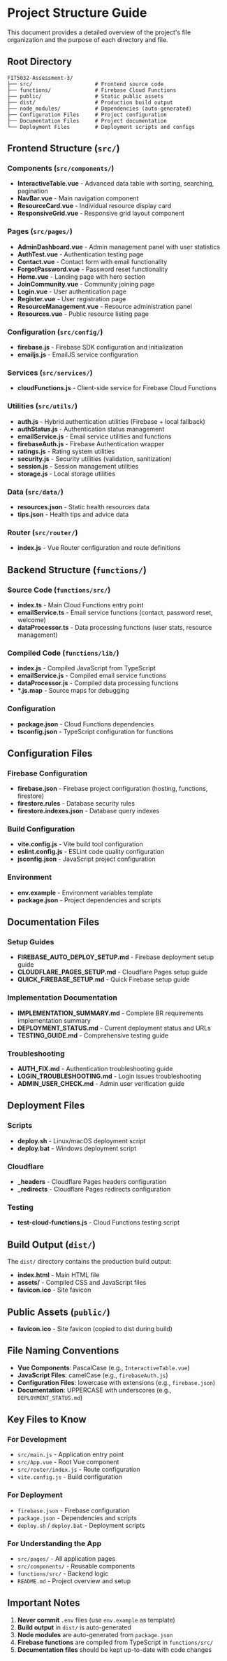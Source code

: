# Project Structure Guide

This document provides a detailed overview of the project's file organization and the purpose of each directory and file.

## Root Directory

```
FIT5032-Assessment-3/
├── src/                    # Frontend source code
├── functions/              # Firebase Cloud Functions
├── public/                 # Static public assets
├── dist/                   # Production build output
├── node_modules/           # Dependencies (auto-generated)
├── Configuration Files     # Project configuration
├── Documentation Files     # Project documentation
└── Deployment Files        # Deployment scripts and configs
```

## Frontend Structure (`src/`)

### Components (`src/components/`)
- **InteractiveTable.vue** - Advanced data table with sorting, searching, pagination
- **NavBar.vue** - Main navigation component
- **ResourceCard.vue** - Individual resource display card
- **ResponsiveGrid.vue** - Responsive grid layout component

### Pages (`src/pages/`)
- **AdminDashboard.vue** - Admin management panel with user statistics
- **AuthTest.vue** - Authentication testing page
- **Contact.vue** - Contact form with email functionality
- **ForgotPassword.vue** - Password reset functionality
- **Home.vue** - Landing page with hero section
- **JoinCommunity.vue** - Community joining page
- **Login.vue** - User authentication page
- **Register.vue** - User registration page
- **ResourceManagement.vue** - Resource administration panel
- **Resources.vue** - Public resource listing page

### Configuration (`src/config/`)
- **firebase.js** - Firebase SDK configuration and initialization
- **emailjs.js** - EmailJS service configuration

### Services (`src/services/`)
- **cloudFunctions.js** - Client-side service for Firebase Cloud Functions

### Utilities (`src/utils/`)
- **auth.js** - Hybrid authentication utilities (Firebase + local fallback)
- **authStatus.js** - Authentication status management
- **emailService.js** - Email service utilities and functions
- **firebaseAuth.js** - Firebase Authentication wrapper
- **ratings.js** - Rating system utilities
- **security.js** - Security utilities (validation, sanitization)
- **session.js** - Session management utilities
- **storage.js** - Local storage utilities

### Data (`src/data/`)
- **resources.json** - Static health resources data
- **tips.json** - Health tips and advice data

### Router (`src/router/`)
- **index.js** - Vue Router configuration and route definitions

## Backend Structure (`functions/`)

### Source Code (`functions/src/`)
- **index.ts** - Main Cloud Functions entry point
- **emailService.ts** - Email service functions (contact, password reset, welcome)
- **dataProcessor.ts** - Data processing functions (user stats, resource management)

### Compiled Code (`functions/lib/`)
- **index.js** - Compiled JavaScript from TypeScript
- **emailService.js** - Compiled email service functions
- **dataProcessor.js** - Compiled data processing functions
- **\*.js.map** - Source maps for debugging

### Configuration
- **package.json** - Cloud Functions dependencies
- **tsconfig.json** - TypeScript configuration for functions

## Configuration Files

### Firebase Configuration
- **firebase.json** - Firebase project configuration (hosting, functions, firestore)
- **firestore.rules** - Database security rules
- **firestore.indexes.json** - Database query indexes

### Build Configuration
- **vite.config.js** - Vite build tool configuration
- **eslint.config.js** - ESLint code quality configuration
- **jsconfig.json** - JavaScript project configuration

### Environment
- **env.example** - Environment variables template
- **package.json** - Project dependencies and scripts

## Documentation Files

### Setup Guides
- **FIREBASE_AUTO_DEPLOY_SETUP.md** - Firebase deployment setup guide
- **CLOUDFLARE_PAGES_SETUP.md** - Cloudflare Pages setup guide
- **QUICK_FIREBASE_SETUP.md** - Quick Firebase setup guide

### Implementation Documentation
- **IMPLEMENTATION_SUMMARY.md** - Complete BR requirements implementation summary
- **DEPLOYMENT_STATUS.md** - Current deployment status and URLs
- **TESTING_GUIDE.md** - Comprehensive testing guide

### Troubleshooting
- **AUTH_FIX.md** - Authentication troubleshooting guide
- **LOGIN_TROUBLESHOOTING.md** - Login issues troubleshooting
- **ADMIN_USER_CHECK.md** - Admin user verification guide

## Deployment Files

### Scripts
- **deploy.sh** - Linux/macOS deployment script
- **deploy.bat** - Windows deployment script

### Cloudflare
- **_headers** - Cloudflare Pages headers configuration
- **_redirects** - Cloudflare Pages redirects configuration

### Testing
- **test-cloud-functions.js** - Cloud Functions testing script

## Build Output (`dist/`)

The `dist/` directory contains the production build output:
- **index.html** - Main HTML file
- **assets/** - Compiled CSS and JavaScript files
- **favicon.ico** - Site favicon

## Public Assets (`public/`)

- **favicon.ico** - Site favicon (copied to dist during build)

## File Naming Conventions

- **Vue Components**: PascalCase (e.g., `InteractiveTable.vue`)
- **JavaScript Files**: camelCase (e.g., `firebaseAuth.js`)
- **Configuration Files**: lowercase with extensions (e.g., `firebase.json`)
- **Documentation**: UPPERCASE with underscores (e.g., `DEPLOYMENT_STATUS.md`)

## Key Files to Know

### For Development
- `src/main.js` - Application entry point
- `src/App.vue` - Root Vue component
- `src/router/index.js` - Route configuration
- `vite.config.js` - Build configuration

### For Deployment
- `firebase.json` - Firebase configuration
- `package.json` - Dependencies and scripts
- `deploy.sh` / `deploy.bat` - Deployment scripts

### For Understanding the App
- `src/pages/` - All application pages
- `src/components/` - Reusable components
- `functions/src/` - Backend logic
- `README.md` - Project overview and setup

## Important Notes

1. **Never commit** `.env` files (use `env.example` as template)
2. **Build output** in `dist/` is auto-generated
3. **Node modules** are auto-generated from `package.json`
4. **Firebase functions** are compiled from TypeScript in `functions/src/`
5. **Documentation files** should be kept up-to-date with code changes
